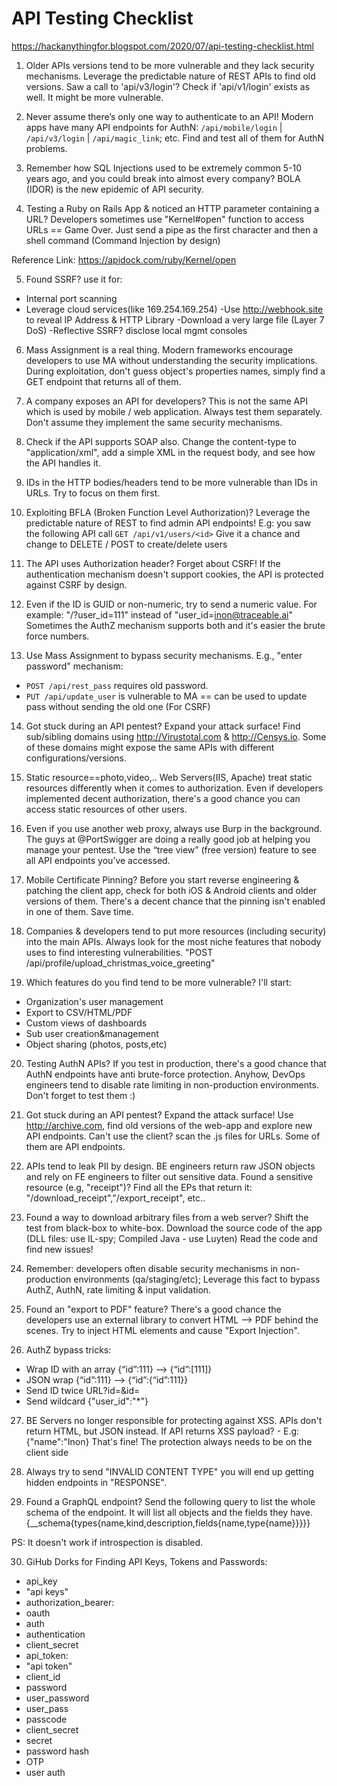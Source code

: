 
# API Testing Checklist
<https://hackanythingfor.blogspot.com/2020/07/api-testing-checklist.html>  

1. Older APIs versions tend to be more vulnerable and they lack security mechanisms.
Leverage the predictable nature of REST APIs to find old versions.
Saw a call to 'api/v3/login'? Check if 'api/v1/login' exists as well. It might be more vulnerable.

2. Never assume there’s only one way to authenticate to an API!
Modern apps have many API endpoints for AuthN: `/api/mobile/login` | `/api/v3/login` | `/api/magic_link`; etc. Find and test all of them for AuthN problems.

3. Remember how SQL Injections used to be extremely common 5-10 years ago, and you could break into almost every company? BOLA (IDOR) is the new epidemic of API security.

4. Testing a Ruby on Rails App & noticed an HTTP parameter containing a URL?
Developers sometimes use "Kernel#open" function to access URLs == Game Over.
Just send a pipe as the first character and then a shell command (Command Injection by design)

Reference Link: https://apidock.com/ruby/Kernel/open

5. Found SSRF? use it for:
- Internal port scanning
- Leverage cloud services(like 169.254.169.254)
-Use http://webhook.site to reveal IP Address & HTTP Library
-Download a very large file (Layer 7 DoS)
-Reflective SSRF? disclose local mgmt consoles

6. Mass Assignment is a real thing.
Modern frameworks encourage developers to use MA without understanding the security implications.
During exploitation, don't guess object's properties names, simply find a GET endpoint that returns all of them.

7. A company exposes an API for developers?
This is not the same API which is used by mobile / web application. Always test them separately.
Don't assume they implement the same security mechanisms.

8. Check if the API supports SOAP also.
Change the content-type to "application/xml", add a simple XML in the request body, and see how the API handles it.

9. IDs in the HTTP bodies/headers tend to be more vulnerable than IDs in URLs. Try to focus on them first.

10. Exploiting BFLA (Broken Function Level Authorization)?
Leverage the predictable nature of REST to find admin API endpoints!
E.g: you saw the following API call `GET /api/v1/users/<id>`
Give it a chance and change to DELETE / POST to create/delete users

11. The API uses Authorization header? Forget about CSRF!
If the authentication mechanism doesn't support cookies, the API is protected against CSRF by design.

12. Even if the ID is GUID or non-numeric, try to send a numeric value.
For example: "/?user_id=111" instead of "user_id=inon@traceable.ai"
Sometimes the AuthZ mechanism supports both and it's easier the brute force numbers.

13. Use Mass Assignment to bypass security mechanisms.
E.g., "enter password" mechanism:
- `POST /api/rest_pass` requires old password.
- `PUT /api/update_user` is vulnerable to MA == can be used to update pass without sending the old one (For CSRF)

14. Got stuck during an API pentest? Expand your attack surface! Find sub/sibling domains using http://Virustotal.com & http://Censys.io.
Some of these domains might expose the same APIs with different configurations/versions.

15. Static resource==photo,video,..
Web Servers(IIS, Apache) treat static resources differently when it comes to authorization.
Even if developers implemented decent authorization, there's a good chance you can access static resources of other users.

16. Even if you use another web proxy, always use Burp in the background.
The guys at @PortSwigger
 are doing a really good job at helping you manage your pentest.
Use the “tree view” (free version) feature to see all API endpoints you’ve accessed.

17. Mobile Certificate Pinning?
Before you start reverse engineering & patching the client app, check for both iOS & Android clients and older versions of them.
There's a decent chance that the pinning isn't enabled in one of them. Save time.

18. Companies & developers tend to put more resources (including security) into the main APIs.
Always look for the most niche features that nobody uses to find interesting vulnerabilities.
"POST /api/profile/upload_christmas_voice_greeting"

19. Which features do you find tend to be more vulnerable?
I'll start:
- Organization's user management
- Export to CSV/HTML/PDF
- Custom views of dashboards
- Sub user creation&management
- Object sharing (photos, posts,etc)

20. Testing AuthN APIs?
If you test in production, there's a good chance that AuthN endpoints have anti brute-force protection.
Anyhow, DevOps engineers tend to disable rate limiting in non-production environments. Don't forget to test them :)

21. Got stuck during an API pentest? Expand the attack surface!
Use http://archive.com, find old versions of the web-app and explore new API endpoints.
Can't use the client? scan the .js files for URLs. Some of them are API endpoints.

22. APIs tend to leak PII by design.
BE engineers return raw JSON objects and rely on FE engineers to filter out sensitive data.
Found a sensitive resource (e.g, "receipt")? Find all the EPs that return it: "/download_receipt","/export_receipt", etc..

23. Found a way to download arbitrary files from a web server?
Shift the test from black-box to white-box.
Download the source code of the app (DLL files: use IL-spy; Compiled Java - use Luyten)
Read the code and find new issues!

24. Remember: developers often disable security mechanisms in non-production environments (qa/staging/etc);
Leverage this fact to bypass AuthZ, AuthN, rate limiting & input validation.

25. Found an "export to PDF" feature?
There's a good chance the developers use an external library to convert HTML --> PDF behind the scenes.
Try to inject HTML elements and cause "Export Injection".

26. AuthZ bypass tricks:
* Wrap ID with an array {“id”:111} --> {“id”:[111]}
* JSON wrap {“id”:111} --> {“id”:{“id”:111}}
* Send ID twice URL?id=<LEGIT>&id=<VICTIM>
* Send wildcard {"user_id":"*"}

27. BE Servers no longer responsible for protecting against XSS.
APIs don't return HTML, but JSON instead.
If API returns XSS payload? -
E.g: {"name":"In<script>alert(21)</script>on}
That's fine! The protection always needs to be on the client side

28. Always try to send "INVALID CONTENT TYPE" you will end up getting hidden endpoints in "RESPONSE".

29. Found a GraphQL endpoint?
Send the following query to list the whole schema of the endpoint. It will list all objects and the fields they have.
{__schema{types{name,kind,description,fields{name,type{name}}}}}

PS: It doesn't work if introspection is disabled.

30. GiHub Dorks for Finding API Keys, Tokens and Passwords:  
- api_key
- "api keys"
- authorization_bearer:
- oauth
- auth
- authentication
- client_secret
- api_token:
- "api token"
- client_id
- password
- user_password
- user_pass
- passcode
- client_secret
- secret
- password hash
- OTP
- user auth
